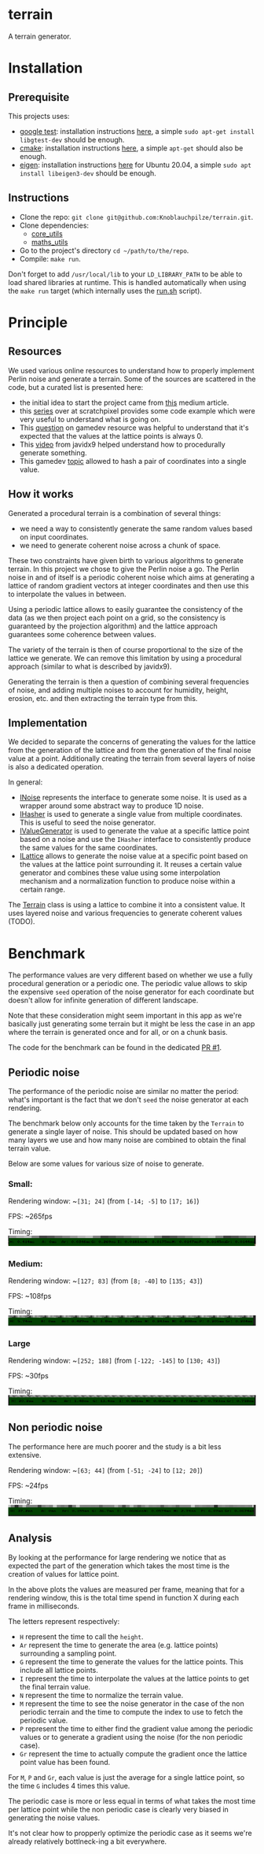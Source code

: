 # terrain

A terrain generator.

# Installation

## Prerequisite

This projects uses:

- [google test](https://github.com/google/googletest): installation instructions [here](https://www.eriksmistad.no/getting-started-with-google-test-on-ubuntu/), a simple `sudo apt-get install libgtest-dev` should be enough.
- [cmake](https://cmake.org/): installation instructions [here](https://askubuntu.com/questions/355565/how-do-i-install-the-latest-version-of-cmake-from-the-command-line), a simple `apt-get` should also be enough.
- [eigen](https://eigen.tuxfamily.org/index.php?title=Main_Page): installation instructions [here](https://www.cyberithub.com/how-to-install-eigen3-on-ubuntu-20-04-lts-focal-fossa/) for Ubuntu 20.04, a simple `sudo apt install libeigen3-dev` should be enough.

## Instructions

- Clone the repo: `git clone git@github.com:Knoblauchpilze/terrain.git`.
- Clone dependencies:
  - [core_utils](https://github.com/Knoblauchpilze/core_utils)
  - [maths_utils](https://github.com/Knoblauchpilze/maths_utils)
- Go to the project's directory `cd ~/path/to/the/repo`.
- Compile: `make run`.

Don't forget to add `/usr/local/lib` to your `LD_LIBRARY_PATH` to be able to load shared libraries at runtime. This is handled automatically when using the `make run` target (which internally uses the [run.sh](data/run.sh) script).

# Principle

## Resources
We used various online resources to understand how to properly implement Perlin noise and generate a terrain. Some of the sources are scattered in the code, but a curated list is presented here:
* the initial idea to start the project came from [this](https://medium.com/@henchman/adventures-in-procedural-terrain-generation-part-1-b64c29e2367a) medium article.
* this [series](https://www.scratchapixel.com/lessons/procedural-generation-virtual-worlds/procedural-patterns-noise-part-1/introduction.html) over at scratchpixel provides some code example which were very useful to understand what is going on.
* This [question](https://gamedev.stackexchange.com/questions/166124/perlin-noise-generation-always-returning-zero) on gamedev resource was helpful to understand that it's expected that the values at the lattice points is always 0.
* This [video](https://www.youtube.com/watch?v=ZZY9YE7rZJw) from javidx9 helped understand how to procedurally generate something.
* This gamedev [topic](https://gamedev.stackexchange.com/questions/183142/how-can-i-create-a-persistent-seed-for-each-chunk-of-an-infinite-procedural-worl) allowed to hash a pair of coordinates into a single value.

## How it works

Generated a procedural terrain is a combination of several things:
* we need a way to consistently generate the same random values based on input coordinates.
* we need to generate coherent noise across a chunk of space.

These two constraints have given birth to various algorithms to generate terrain. In this project we chose to give the Perlin noise a go. The Perlin noise in and of itself is a periodic coherent noise which aims at generating a lattice of random gradient vectors at integer coordinates and then use this to interpolate the values in between.

Using a periodic lattice allows to easily guarantee the consistency of the data (as we then project each point on a grid, so the consistency is guaranteed by the projection algorithm) and the lattice approach guarantees some coherence between values.

The variety of the terrain is then of course proportional to the size of the lattice we generate. We can remove this limitation by using a procedural approach (similar to what is described by javidx9).

Generating the terrain is then a question of combining several frequencies of noise, and adding multiple noises to account for humidity, height, erosion, etc. and then extracting the terrain type from this.

## Implementation

We decided to separate the concerns of generating the values for the lattice from the generation of the lattice and from the generation of the final noise value at a point. Additionally creating the terrain from several layers of noise is also a dedicated operation.

In general:
* [INoise](src/lib/game/terrain/noise/INoise.hh) represents the interface to generate some noise. It is used as a wrapper around some abstract way to produce 1D noise.
* [IHasher](src/lib/game/terrain/hasher/IHasher.hh) is used to generate a single value from multiple coordinates. This is useful to seed the noise generator.
* [IValueGenerator](src/lib/game/terrain/lattice/generator/IValueGenerator.hh) is used to generate the value at a specific lattice point based on a noise and use the `IHasher` interface to consistently produce the same values for the same coordinates.
* [ILattice](src/lib/game/terrain/lattice/ILattice.hh) allows to generate the noise value at a specific point based on the values at the lattice point surrounding it. It reuses a certain value generator and combines these value using some interpolation mechanism and a normalization function to produce noise within a certain range.

The [Terrain](src/lib/game/terrain/Terrain.hh) class is using a lattice to combine it into a consistent value. It uses layered noise and various frequencies to generate coherent values (TODO).

# Benchmark

The performance values are very different based on whether we use a fully procedural generation or a periodic one. The periodic value allows to skip the expensive `seed` operation of the noise generator for each coordinate but doesn't allow for infinite generation of different landscape.

Note that these consideration might seem important in this app as we're basically just generating some terrain but it might be less the case in an app where the terrain is generated once and for all, or on a chunk basis.

The code for the benchmark can be found in the dedicated [PR #1](https://github.com/Knoblauchpilze/terrain/pull/1).

## Periodic noise

The performance of the periodic noise are similar no matter the period: what's important is the fact that we don't `seed` the noise generator at each rendering.

The benchmark below only accounts for the time taken by the `Terrain` to generate a single layer of noise. This should be updated based on how many layers we use and how many noise are combined to obtain the final terrain value.

Below are some values for various size of noise to generate.

### Small:

Rendering window: ~`[31; 24]` (from `[-14; -5]` to `[17; 16]`)

FPS: ~265fps

Timing:
![performance small](resources/perf_periodic_small.png)

### Medium:

Rendering window: ~`[127; 83]` (from `[8; -40]` to `[135; 43]`)

FPS: ~108fps

Timing:
![performance medium](resources/perf_periodic_medium.png)

### Large

Rendering window: ~`[252; 188]` (from `[-122; -145]` to `[130; 43]`)

FPS: ~30fps

Timing:
![performance large](resources/perf_periodic_large.png)

## Non periodic noise

The performance here are much poorer and the study is a bit less extensive.

Rendering window:  ~`[63; 44]` (from `[-51; -24]` to `[12; 20]`)

FPS: ~24fps

Timing:
![performance medium](resources/perf_non_periodic_medium.png)

## Analysis

By looking at the performance for large rendering we notice that as expected the part of the generation which takes the most time is the creation of values for lattice point.

In the above plots the values are measured per frame, meaning that for a rendering window, this is the total time spend in function X during each frame in milliseconds.

The letters represent respectively:
* `H` represent the time to call the `height`.
* `Ar` represent the time to generate the area (e.g. lattice points) surrounding a sampling point.
* `G` represent the time to generate the values for the lattice points. This include all lattice points.
* `I` represent the time to interpolate the values at the lattice points to get the final terrain value.
* `N` represent the time to normalize the terrain value.
* `M` represent the time to see the noise generator in the case of the non periodic terrain and the time to compute the index to use to fetch the periodic value.
* `P` represent the time to either find the gradient value among the periodic values or to generate a gradient using the noise (for the non periodic case).
* `Gr` represent the time to actually compute the gradient once the lattice point value has been found.

For `M`, `P` and `Gr`, each value is just the average for a single lattice point, so the time `G` includes 4 times this value.

The periodic case is more or less equal in terms of what takes the most time per lattice point while the non periodic case is clearly very biased in generating the noise values.

It's not clear how to propperly optimize the periodic case as it seems we're already relatively bottlneck-ing a bit everywhere.
